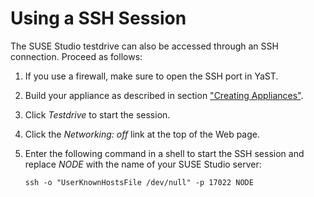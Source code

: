 # Using a SSH Session

The SUSE Studio testdrive can also be accessed through an SSH
connection. Proceed as follows:

1. If you use a firewall, make sure to open the SSH port in YaST.

2. Build your appliance as described in section ["Creating
Appliances"][create].

3. Click *Testdrive* to start the session.

4. Click the *Networking: off* link at the top of the Web page.

5. Enter the following command in a shell to start the SSH session and
   replace *NODE* with the name of your SUSE Studio server:

       ssh -o "UserKnownHostsFile /dev/null" -p 17022 NODE



[create]: ../create/index.html
